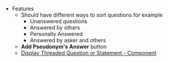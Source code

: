 * Features
	* Should have different ways to sort questions for example
		* Unanswered questions
		* Answered by others
		* Personally Answered
		* Answered by asker and others
	* **Add Pseudonym's Answer** button
	* [Display Threaded Question or Statement - Component](Display%20Threaded%20Question%20or%20Statement%20-%20Component.md)